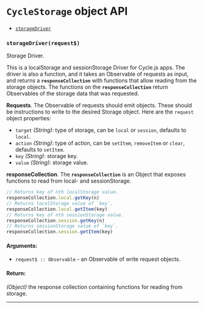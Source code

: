
# `CycleStorage` object API

- [`storageDriver`](#storageDriver)

### <a id="storageDriver"></a> `storageDriver(request$)`

Storage Driver.

This is a localStorage and sessionStorage Driver for Cycle.js
apps. The driver is also a function, and it takes an Observable of requests
as input, and returns a **`responseCollection`** with functions that allow
reading from the storage objects. The functions on the
**`responseCollection`** return Observables of the storage data
that was requested.

**Requests**. The Observable of requests should emit objects.
These should be instructions to write to the desired Storage object.
Here are the `request` object properties:

- `target` *(String)*: type of storage, can be `local` or `session`,
defaults to `local`.
- `action` *(String)*: type of action, can be `setItem`, `removeItem` or
`clear`, defaults to `setItem`.
- `key` *(String)*: storage key.
- `value` *(String)*: storage value.

**responseCollection**. The **`responseCollection`** is an Object that
exposes functions to read from local- and sessionStorage.
```js
// Returns key of nth localStorage value.
responseCollection.local.getKey(n)
// Returns localStorage value of `key`.
responseCollection.local.getItem(key)
// Returns key of nth sessionStorage value.
responseCollection.session.getKey(n)
// Returns sessionStorage value of `key`.
responseCollection.session.getItem(key)
```

#### Arguments:

- `request$ :: Observable` - an Observable of write request objects.

#### Return:

*(Object)* the response collection containing functions for reading from storage.

- - -

